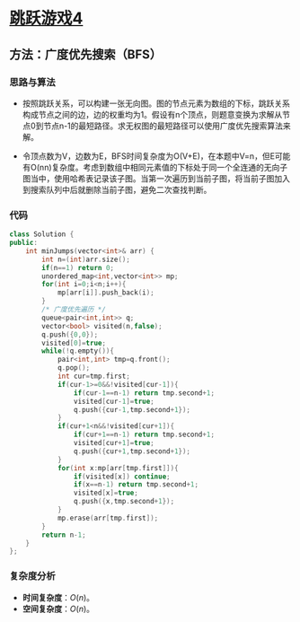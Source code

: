 # [跳跃游戏4](https://leetcode-cn.com/problems/jump-game-iv/)

## 方法：广度优先搜索（BFS）

### 思路与算法

- 按照跳跃关系，可以构建一张无向图。图的节点元素为数组的下标，跳跃关系构成节点之间的边，边的权重均为1。假设有n个顶点，则题意变换为求解从节点0到节点n-1的最短路径。求无权图的最短路径可以使用广度优先搜索算法来解。

- 令顶点数为V，边数为E，BFS时间复杂度为O(V+E)，在本题中V=n，但E可能有O(nn)复杂度。考虑到数组中相同元素值的下标处于同一个全连通的无向子图当中，使用哈希表记录该子图。当第一次遍历到当前子图，将当前子图加入到搜索队列中后就删除当前子图，避免二次查找判断。

### 代码

```c++
class Solution {
public:
    int minJumps(vector<int>& arr) {
        int n=(int)arr.size();
        if(n==1) return 0;
        unordered_map<int,vector<int>> mp;
        for(int i=0;i<n;i++){
            mp[arr[i]].push_back(i);
        }
        /* 广度优先遍历 */
        queue<pair<int,int>> q;
        vector<bool> visited(n,false);
        q.push({0,0});
        visited[0]=true;
        while(!q.empty()){
            pair<int,int> tmp=q.front();
            q.pop();
            int cur=tmp.first;
            if(cur-1>=0&&!visited[cur-1]){
                if(cur-1==n-1) return tmp.second+1;
                visited[cur-1]=true;
                q.push({cur-1,tmp.second+1});
            }
            if(cur+1<n&&!visited[cur+1]){
                if(cur+1==n-1) return tmp.second+1;
                visited[cur+1]=true;
                q.push({cur+1,tmp.second+1});
            }
            for(int x:mp[arr[tmp.first]]){
                if(visited[x]) continue;
                if(x==n-1) return tmp.second+1;
                visited[x]=true;
                q.push({x,tmp.second+1});
            }
            mp.erase(arr[tmp.first]);
        }
        return n-1;
    }
};
```

### 复杂度分析

- **时间复杂度**：$O(n)$。
- **空间复杂度**：$O(n)$。
